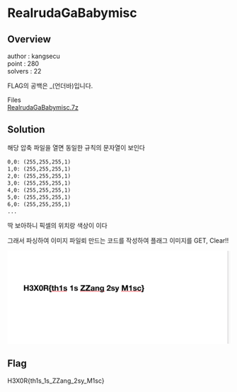# RealrudaGaBabymisc

## Overview

author : kangsecu  
point : 280  
solvers : 22  

FLAG의 공백은 _(언더바)입니다.

Files  
[RealrudaGaBabymisc.7z](./bin/realrudagagaRealrudaGaBabymisc.7z)

## Solution
해당 압축 파일을 열면 동일한 규칙의 문자열이 보인다

```
0,0: (255,255,255,1)    
1,0: (255,255,255,1)    
2,0: (255,255,255,1)    
3,0: (255,255,255,1)    
4,0: (255,255,255,1)    
5,0: (255,255,255,1)    
6,0: (255,255,255,1)    
...
```
딱 보아하니 픽셀의 위치랑 색상이 이다

그래서 파싱하여 이미지 파일뢰 만드는 코드를 작성하여 플래그 이미지를 GET, Clear!!

![Image](./bin/realrudagaga/flag.png)

## Flag

H3X0R{th1s_1s_ZZang_2sy_M1sc}